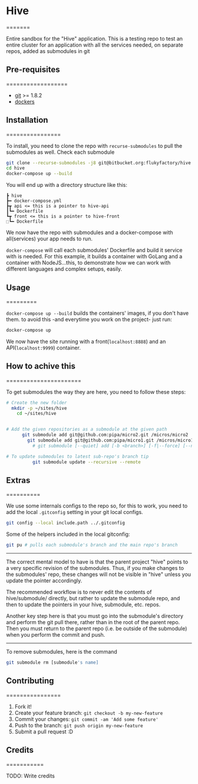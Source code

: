 # Hive
=======

Entire sandbox for the "Hive" application. This is a testing repo to test an entire cluster for an application with all the services needed, on separate repos, added as submodules in git

## Pre-requisites
==================

* [git](https://git-scm.com/downloads) >= 1.8.2
* [dockers](https://www.docker.com/community-edition)

## Installation
================

To install, you need to clone the repo with `recurse-submodules` to pull the submodules as well. Check each submodule

```bash
git clone --recurse-submodules -j8 git@bitbucket.org:flukyfactory/hive.git
cd hive
docker-compose up --build
```

You will end up with a directory structure like this:

```
┣ hive
┣━ docker-compose.yml
┣┳ api <= this is a pointer to hive-api
┃┗━ Dockerfile
┗┳ front <= this is a pointer to hive-front
⬚┗━ Dockerfile
```

We now have the repo with submodules and a docker-compose with all(services) your app needs to run.

`docker-compose` will call each submodules' Dockerfile and build it service with is needed. For this example, it builds a container with GoLang and a container with NodeJS...this, to demonstrate how we can work with different languages and complex setups, easily.

## Usage
=========

`docker-compose up --build` builds the containers' images, if you don\'t have them. to avoid this -and everytime you work on the project- just run:

```bash
docker-compose up
```

We now have the site running with a front(`localhost:8888`) and an API(`localhost:9999`) container.

## How to achive this
======================

To get submodules the way they are here, you need to follow these steps:

```bash
# Create the new folder
  mkdir -p ~/sites/hive
    cd ~/sites/hive


# Add the given repositories as a submodule at the given path
      git submodule add git@github.com:pipa/micro2.git /micros/micro2
        git submodule add git@github.com:pipa/micro1.git /micros/micro1
          # git submodule [--quiet] add [-b <branch>] [-f|--force] [--name <name>] [--reference <repository>] [--] <repository> [<path>]

# To update submodules to latest sub-repo's branch tip
          git submodule update --recursive --remote
```

## Extras
==========

We use some internals configs to the repo so, for this to work, you need to add the local `.gitconfig` setting in your git local configs.

```bash
git config --local include.path ../.gitconfig
```

Some of the helpers included in the local gitconfig:

```bash
git pu # pulls each submodule's branch and the main repo's branch
```

------------

The correct mental model to have is that the parent project "hive" points to a very specific revision of the submodules. Thus, if you make changes to the submodules' repo, these changes will not be visible in "hive" unless you update the pointer accordingly.

The recommended workflow is to never edit the contents of hive/submodule/ directly, but rather to update the submodule repo, and then to update the pointers in your hive, submodule, etc. repos.

Another key step here is that you must go into the submodule's directory and perform the git pull there, rather than in the root of the parent repo. Then you must return to the parent repo (i.e. be outside of the submodule) when you perform the commit and push.

------------

To remove submodules, here is the command

```bash
git submodule rm [submodule's name]
```

## Contributing
================

1. Fork it!
2. Create your feature branch: `git checkout -b my-new-feature`
3. Commit your changes: `git commit -am 'Add some feature'`
4. Push to the branch: `git push origin my-new-feature`
5. Submit a pull request :D

## Credits
===========

TODO: Write credits
